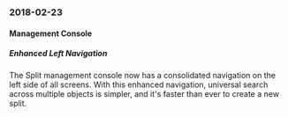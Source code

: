 ### 2018-02-23
#### Management Console
##### Enhanced Left Navigation
The Split management console now has a consolidated navigation on the left side of all screens. With this enhanced navigation, universal search across multiple objects is simpler, and it's faster than ever to create a new split.
